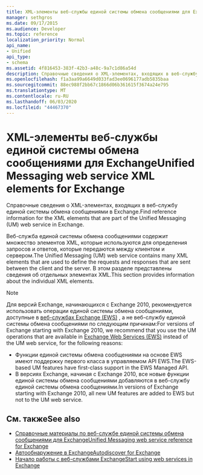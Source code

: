 ```yaml
---
title: XML-элементы веб-службы единой системы обмена сообщениями для Exchange
manager: sethgros
ms.date: 09/17/2015
ms.audience: Developer
ms.topic: reference
localization_priority: Normal
api_name:
- Unified
api_type:
- schema
ms.assetid: 4f816453-383f-42b3-a48c-9a7c1d86a54d
description: Справочные сведения о XML-элементах, входящих в веб-службу единой системы обмена сообщениями в Exchange.
ms.openlocfilehash: f1a3aa99a6649d033fad3ee0696177adb5835baa
ms.sourcegitcommit: 88ec988f2bb67c1866d06b361615f3674a24e795
ms.translationtype: MT
ms.contentlocale: ru-RU
ms.lasthandoff: 06/03/2020
ms.locfileid: "44467370"
---
```

# <a name="unified-messaging-web-service-xml-elements-for-exchange"></a><span data-ttu-id="c30cc-103">XML-элементы веб-службы единой системы обмена сообщениями для Exchange</span><span class="sxs-lookup"><span data-stu-id="c30cc-103">Unified Messaging web service XML elements for Exchange</span></span>

<span data-ttu-id="c30cc-104">Справочные сведения о XML-элементах, входящих в веб-службу единой системы обмена сообщениями в Exchange.</span><span class="sxs-lookup"><span data-stu-id="c30cc-104">Find reference information for the XML elements that are part of the Unified Messaging (UM) web service in Exchange.</span></span>
  
<span data-ttu-id="c30cc-105">Веб-служба единой системы обмена сообщениями содержит множество элементов XML, которые используются для определения запросов и ответов, которые передаются между клиентом и сервером.</span><span class="sxs-lookup"><span data-stu-id="c30cc-105">The Unified Messaging (UM) web service contains many XML elements that are used to define the requests and responses that are sent between the client and the server.</span></span> <span data-ttu-id="c30cc-106">В этом разделе представлены сведения об отдельных элементах XML.</span><span class="sxs-lookup"><span data-stu-id="c30cc-106">This section provides information about the individual XML elements.</span></span>
  
> [!NOTE]
> <span data-ttu-id="c30cc-107">Для версий Exchange, начинающихся с Exchange 2010, рекомендуется использовать операции единой системы обмена сообщениями, доступные в [веб-службах Exchange (EWS)](https://msdn.microsoft.com/library/60285497-0c4e-4e51-84e1-34dd6d89a5d8%28Office.15%29.aspx) , а не веб-службу единой системы обмена сообщениями по следующим причинам:</span><span class="sxs-lookup"><span data-stu-id="c30cc-107">For versions of Exchange starting with Exchange 2010, we recommend that you use the UM operations that are available in [Exchange Web Services (EWS)](https://msdn.microsoft.com/library/60285497-0c4e-4e51-84e1-34dd6d89a5d8%28Office.15%29.aspx) instead of the UM web service, for the following reasons:</span></span> 
> - <span data-ttu-id="c30cc-108">Функции единой системы обмена сообщениями на основе EWS имеют поддержку первого класса в управляемом API EWS.</span><span class="sxs-lookup"><span data-stu-id="c30cc-108">The EWS-based UM features have first-class support in the EWS Managed API.</span></span> 
> - <span data-ttu-id="c30cc-109">В версиях Exchange, начиная с Exchange 2010, все новые функции единой системы обмена сообщениями добавляются в веб-службу единой системы обмена сообщениями.</span><span class="sxs-lookup"><span data-stu-id="c30cc-109">In versions of Exchange starting with Exchange 2010, all new UM features are added to EWS but not to the UM web service.</span></span> 
  
## <a name="see-also"></a><span data-ttu-id="c30cc-110">См. также</span><span class="sxs-lookup"><span data-stu-id="c30cc-110">See also</span></span>

- [<span data-ttu-id="c30cc-111">Справочные материалы по веб-службе единой системы обмена сообщениями для Exchange</span><span class="sxs-lookup"><span data-stu-id="c30cc-111">Unified Messaging web service reference for Exchange</span></span>](unified-messaging-web-service-reference-for-exchange.md)
- [<span data-ttu-id="c30cc-112">Автообнаружение в Exchange</span><span class="sxs-lookup"><span data-stu-id="c30cc-112">Autodiscover for Exchange</span></span>](../exchange-web-services/autodiscover-for-exchange.md)
- [<span data-ttu-id="c30cc-113">Начало работы с веб-службами Exchange</span><span class="sxs-lookup"><span data-stu-id="c30cc-113">Start using web services in Exchange</span></span>](../exchange-web-services/start-using-web-services-in-exchange.md)
    

